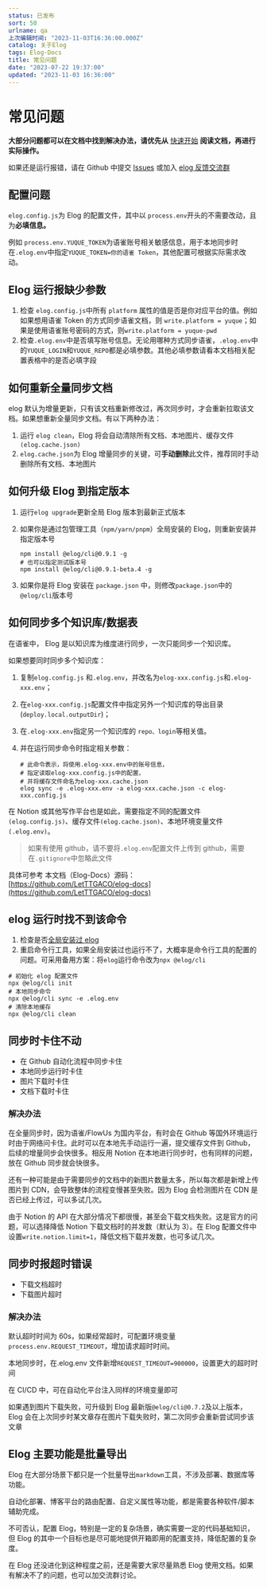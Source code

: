 ```yaml
---
status: 已发布
sort: 50
urlname: qa
上次编辑时间: "2023-11-03T16:36:00.000Z"
catalog: 关于Elog
tags: Elog-Docs
title: 常见问题
date: "2023-07-22 19:37:00"
updated: "2023-11-03 16:36:00"
---
```


# 常见问题

**大部分问题都可以在文档中找到解决办法，请优先从** [快速开始](/notion/start) **阅读文档，再进行实际操作。**

如果还是运行报错，请在 Github 中提交 [Issues](https://github.com/LetTTGACO/elog/issues) 或加入 [elog 反馈交流群](/notion/la9toqncox96kfp8)

## 配置问题

`elog.config.js`为 Elog 的配置文件，其中以 `process.env`开头的不需要改动，且为**必填信息。**

例如 `process.env.YUQUE_TOKEN`为语雀账号相关敏感信息，用于本地同步时在`.elog.env`中指定`YUQUE_TOKEN=你的语雀 Token`，其他配置可根据实际需求改动。

## Elog 运行报缺少参数

1. 检查 `elog.config.js`中所有 `platform` 属性的值是否是你对应平台的值。例如如果想用语雀 Token 的方式同步语雀文档，则 `write.platform = yuque`；如果是使用语雀账号密码的方式，则`write.platform = yuque-pwd`
2. 检查`.elog.env`中是否填写账号信息。无论用哪种方式同步语雀，`.elog.env`中的`YUQUE_LOGIN`和`YUQUE_REPO`都是必填参数。其他必填参数请看本文档相关配置表格中的是否必填字段

## 如何重新全量同步文档

elog 默认为增量更新，只有该文档重新修改过，再次同步时，才会重新拉取该文档。如果想重新全量同步文档。有以下两种办法：

1. 运行 `elog clean`，Elog 将会自动清除所有文档、本地图片、缓存文件`(elog.cache.json)`
2. `elog.cache.json`为 Elog 增量同步的关键，可**手动删除**此文件，推荐同时手动删除所有文档、本地图片

## 如何升级 Elog 到指定版本

1. 运行`elog upgrade`更新全局 Elog 版本到最新正式版本
2. 如果你是通过包管理工具（`npm/yarn/pnpm`）全局安装的 Elog，则重新安装并指定版本号

   ```shell
   npm install @elog/cli@0.9.1 -g
   # 也可以指定测试版本号
   npm install @elog/cli@0.9.1-beta.4 -g
   ```

3. 如果你是将 Elog 安装在 `package.json` 中，则修改`package.json`中的`@elog/cli`版本号

## 如何同步多个知识库/数据表

在语雀中， Elog 是以知识库为维度进行同步，一次只能同步一个知识库。

如果想要同时同步多个知识库：

1. 复制`elog.config.js` 和`.elog.env`，并改名为`elog-xxx.config.js`和`.elog-xxx.env`；
2. 在`elog-xxx.config.js`配置文件中指定另外一个知识库的导出目录(`deploy.local.outputDir`)；
3. 在`.elog-xxx.env`指定另一个知识库的 `repo、login`等相关值。
4. 并在运行同步命令时指定相关参数：

   ```shell
   # 此命令表示，将使用.elog-xxx.env中的账号信息，
   # 指定读取elog-xxx.config.js中的配置，
   # 并将缓存文件命名为elog-xxx.cache.json
   elog sync -e .elog-xxx.env -a elog-xxx.cache.json -c elog-xxx.config.js
   ```

在 Notion 或其他写作平台也是如此，需要指定不同的配置文件`(elog.config.js)`、缓存文件`(elog.cache.json)`、本地环境变量文件`(.elog.env)`。

> 如果有使用 github，请不要将`.elog.env`配置文件上传到 github，需要在`.gitignore`中忽略此文件

具体可参考 本文档（Elog-Docs）源码：[https://github.com/LetTTGACO/elog-docs](https://github.com/LetTTGACO/elog-docs)

## elog 运行时找不到该命令

1. 检查是否[全局安装过 elog](/notion/start#cli-%E5%B7%A5%E5%85%B7%E5%AE%89%E8%A3%85)
2. 重启命令行工具，如果全局安装过也运行不了，大概率是命令行工具的配置的问题。可采用备用方案：将`elog`运行命令改为`npx @elog/cli`

```shell
# 初始化 elog 配置文件
npx @elog/cli init
# 本地同步命令
npx @elog/cli sync -e .elog.env
# 清除本地缓存
npx @elog/cli clean
```

## 同步时卡住不动

- 在 Github 自动化流程中同步卡住
- 本地同步运行时卡住
- 图片下载时卡住
- 文档下载时卡住

### 解决办法

在全量同步时，因为语雀/FlowUs 为国内平台，有时会在 Github 等国外环境运行时由于网络问卡住。此时可以在本地先手动运行一遍，提交缓存文件到 Github，后续的增量同步会快很多。相反用 Notion 在本地进行同步时，也有同样的问题，放在 Github 同步就会快很多。

还有一种可能是由于需要同步的文档中的新图片数量太多，所以每次都是新增上传图片到 CDN，会导致整体的流程变慢甚至失败。因为 Elog 会检测图片在 CDN 是否已经上传过，可以多试几次。

由于 Notion 的 API 在大部分情况下都很慢，甚至会下载文档失败。这是官方的问题，可以选择降低 Notion 下载文档时的并发数（默认为 3）。在 Elog 配置文件中设置`write.notion.limit=1`，降低文档下载并发数，也可多试几次。

## 同步时报超时错误

- 下载文档超时
- 下载图片超时

### 解决办法

默认超时时间为 60s，如果经常超时，可配置环境变量`process.env.REQUEST_TIMEOUT`，增加请求超时时间。

本地同步时，在.elog.env 文件新增`REQUEST_TIMEOUT=900000`，设置更大的超时时间

在 CI/CD 中，可在自动化平台注入同样的环境变量即可

如果遇到图片下载失败，可升级到 Elog 最新版`@elog/cli@0.7.2`及以上版本，Elog 会在上次同步时某文章存在图片下载失败时，第二次同步会重新尝试同步该文章

## Elog 主要功能是批量导出

Elog 在大部分场景下都只是一个批量导出`markdown`工具，不涉及部署、数据库等功能。

自动化部署、博客平台的路由配置、自定义属性等功能，都是需要各种软件/脚本辅助完成。

不可否认，配置 Elog，特别是一定的复杂场景，确实需要一定的代码基础知识，但 Elog 的其中一个目标也是尽可能地提供开箱即用的配置支持，降低配置的复杂度。

在 Elog 还没进化到这种程度之前，还是需要大家尽量熟悉 Elog 使用文档。如果有解决不了的问题，也可以加交流群讨论。
